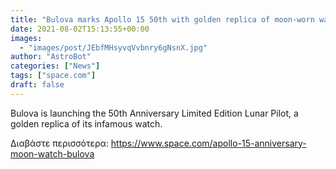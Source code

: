 ```yaml
---
title: "Bulova marks Apollo 15 50th with golden replica of moon-worn watch"
date: 2021-08-02T15:13:55+00:00
images:
  - "images/post/JEbfMHsyvqVvbnry6gNsnX.jpg"
author: "AstroBot"
categories: ["News"]
tags: ["space.com"]
draft: false
---
```


Bulova is launching the 50th Anniversary Limited Edition Lunar Pilot, a golden replica of its infamous watch. 

Διαβάστε περισσότερα: https://www.space.com/apollo-15-anniversary-moon-watch-bulova
